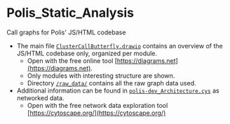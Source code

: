 # Polis_Static_Analysis
Call graphs  for Polis' JS/HTML codebase

* The main file [`ClusterCallButterfly.drawio`](ClusterCallButterfly.drawio) contains an overview of the JS/HTML codebase only, organized per module.
  * Open with the free online tool [https://diagrams.net](https://diagrams.net).
  * Only modules with interesting structure are shown.
  * Directory [`/raw_data/`](/raw_data/) contains all the raw graph data used.
* Additional information can be found in [`polis-dev_Architecture.cys`](polis-dev_Architecture.cys) as networked data.
  * Open with the free network data exploration tool [https://cytoscape.org/](https://cytoscape.org/) 
